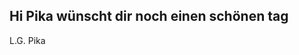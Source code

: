 ## Hi Pika wünscht dir noch einen schönen tag 
L.G. Pika 
<!--
**Pikauchu030/Pikauchu030** is a ✨ _special_ ✨ repository because its `README.md` (this file) appears on your GitHub profile.

Here are some ideas to get you started:

HI Ich bin Pika und wünsche dir einen tollen Tag 
zu mir ich muss erstmal mit dem system arbeiten um fortschritte zu erziehlen deswegen entschuldige ich mich jezt schon 
